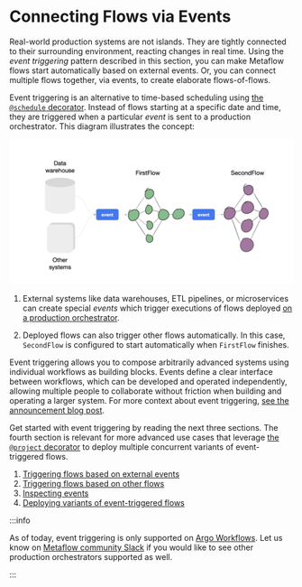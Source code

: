 
# Connecting Flows via Events

Real-world production systems are not islands. They are tightly connected to their surrounding
environment, reacting changes in real time. Using the *event triggering* pattern described in this section, you can make Metaflow flows start automatically based on external events. Or, you can connect multiple flows together, via events, to create elaborate flows-of-flows.

Event triggering is an alternative to time-based scheduling using [the `@schedule` decorator](/production/scheduling-metaflow-flows/scheduling-with-argo-workflows#scheduling-a-flow). Instead of
flows starting at a specific date and time, they are triggered when a particular *event* is sent
to a production orchestrator. This diagram illustrates the concept:

![](/assets/events-overview.png)

1. External systems like data warehouses, ETL pipelines, or microservices can create special *events*
which trigger executions of flows deployed [on a production orchestrator](/production/scheduling-metaflow-flows/introduction).

2. Deployed flows can also trigger other flows automatically. In this case, `SecondFlow` is configured
to start automatically when `FirstFlow` finishes.

Event triggering allows you to compose arbitrarily advanced systems using individual workflows as
building blocks. Events define a clear interface between workflows, which can be developed and operated independently, allowing multiple people to collaborate without friction when building and operating a larger system. For more context about event triggering, [see the announcement blog post](#).

Get started with event triggering by reading the next three sections. The fourth section is relevant for more advanced use cases that leverage [the `@project` decorator](/production/coordinating-larger-metaflow-projects) to deploy multiple concurrent variants of event-triggered flows. 

 1. [Triggering flows based on external events](/production/event-triggering/external-events)
 2. [Triggering flows based on other flows](/production/event-triggering/flow-events)
 3. [Inspecting events](/production/event-triggering/inspect-events)
 4. [Deploying variants of event-triggered flows](/production/event-triggering/project-events)

:::info

As of today, event triggering is only supported on [Argo Workflows](/production/scheduling-metaflow-flows/scheduling-with-argo-workflows). Let us know on [Metaflow community Slack](http://slack.outerbounds.co) if you would like to see other production orchestrators supported as well.

:::
